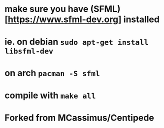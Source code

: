 # make sure you have (SFML)[https://www.sfml-dev.org] installed
# ie. on debian ```sudo apt-get install libsfml-dev```
#     on arch   ```pacman -S sfml```
# compile with ```make all```
# Forked from MCassimus/Centipede

